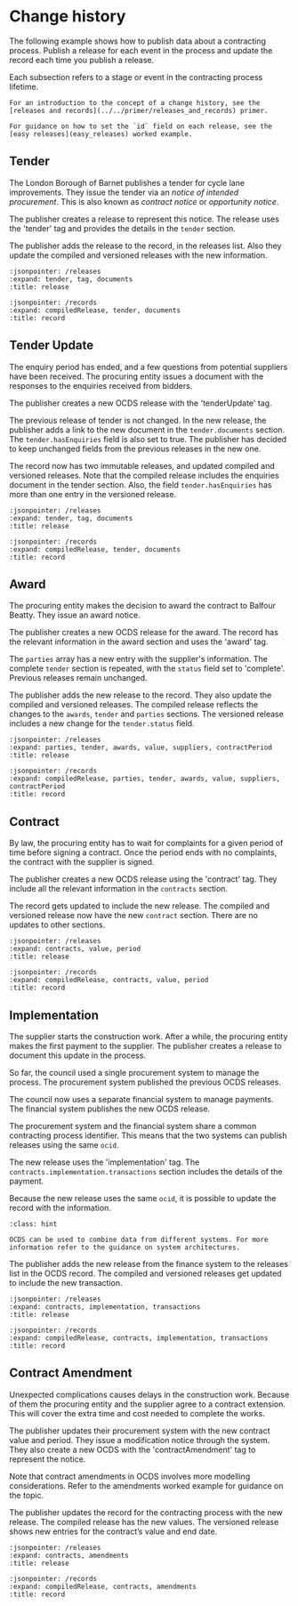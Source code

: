 # Change history

The following example shows how to publish data about a contracting process. Publish a release for each event in the process and update the record each time you publish a release.

Each subsection refers to a stage or event in the contracting process lifetime.

```{note}
For an introduction to the concept of a change history, see the [releases and records](../../primer/releases_and_records) primer.
```

```{note}
For guidance on how to set the `id` field on each release, see the [easy releases](easy_releases) worked example.
```

## Tender

The London Borough of Barnet publishes a tender for cycle lane improvements. They issue the tender via an *notice of intended procurement*. This is also known as *contract notice* or *opportunity notice*.

The publisher creates a release to represent this notice. The release uses the 'tender' tag and provides the details in the `tender` section.

The publisher adds the release to the record, in the releases list. Also they update the compiled and versioned releases with the new information.

```{jsoninclude} ../../examples/tender.json
:jsonpointer: /releases
:expand: tender, tag, documents
:title: release
```

```{jsoninclude} ../../examples/records/tender.json
:jsonpointer: /records
:expand: compiledRelease, tender, documents
:title: record
```

## Tender Update

The enquiry period has ended, and a few questions from potential suppliers have been received. The procuring entity issues a document with the responses to the enquiries received from bidders.

The publisher creates a new OCDS release with the 'tenderUpdate' tag.

The previous release of tender is not changed. In the new release, the publisher adds a link to the new document in the `tender.documents` section. The `tender.hasEnquiries` field is also set to true. The publisher has decided to keep unchanged fields from the previous releases in the new one.

The record now has two immutable releases, and updated compiled and versioned releases. Note that the compiled release includes the enquiries document in the tender section. Also, the field `tender.hasEnquiries` has more than one entry in the versioned release.

```{jsoninclude} ../../examples/tenderUpdate.json
:jsonpointer: /releases
:expand: tender, tag, documents
:title: release
```

```{jsoninclude} ../../examples/records/tenderUpdate.json
:jsonpointer: /records
:expand: compiledRelease, tender, documents
:title: record
```

## Award

The procuring entity makes the decision to award the contract to Balfour Beatty. They issue an award notice. 

The publisher creates a new OCDS release for the award. The record has the relevant information in the award section and uses the 'award' tag. 

The `parties` array has a new entry with the supplier's information. The complete `tender` section is repeated, with the `status` field set to 'complete'. Previous releases remain unchanged.

The publisher adds the new release to the record. They also update the compiled and versioned releases. The compiled release reflects the changes to the `awards`, `tender` and `parties` sections. The versioned release includes a new change for the `tender.status` field.

```{jsoninclude} ../../examples/award.json
:jsonpointer: /releases
:expand: parties, tender, awards, value, suppliers, contractPeriod
:title: release
```

```{jsoninclude} ../../examples/records/award.json
:jsonpointer: /records
:expand: compiledRelease, parties, tender, awards, value, suppliers, contractPeriod
:title: record
```

## Contract

By law, the procuring entity has to wait for complaints for a given period of time before signing a contract. Once the period ends with no complaints, the contract with the supplier is signed.

The publisher creates a new OCDS release using the 'contract' tag. They include all the relevant information in the `contracts` section.

The record gets updated to include the new release. The compiled and versioned release now have the new `contract` section. There are no updates to other sections.

```{jsoninclude} ../../examples/contract.json
:jsonpointer: /releases
:expand: contracts, value, period
:title: release
```

```{jsoninclude} ../../examples/records/contract.json
:jsonpointer: /records
:expand: compiledRelease, contracts, value, period
:title: record
```

## Implementation

The supplier starts the construction work. After a while, the procuring entity makes the first payment to the supplier. The publisher creates a release to document this update in the process.

So far, the council used a single procurement system to manage the process. The procurement system published the previous OCDS releases.

The council now uses a separate financial system to manage payments. The financial system publishes the new OCDS release.

The procurement system and the financial system share a common contracting process identifier. This means that the two systems can publish releases using the same `ocid`.

The new release uses the 'implementation' tag. The `contracts.implementation.transactions` section includes the details of the payment.

Because the new release uses the same `ocid`, it is possible to update the record with the information.

```{admonition} Combining data from different systems
:class: hint

OCDS can be used to combine data from different systems. For more information refer to the guidance on system architectures.
```

The publisher adds the new release from the finance system to the releases list in the OCDS record. The compiled and versioned releases get updated to include the new transaction.

```{jsoninclude} ../../examples/implementation.json
:jsonpointer: /releases
:expand: contracts, implementation, transactions
:title: release
```

```{jsoninclude} ../../examples/records/implementation.json
:jsonpointer: /records
:expand: compiledRelease, contracts, implementation, transactions
:title: record
```

## Contract Amendment

Unexpected complications causes delays in the construction work. Because of them the procuring entity and the supplier agree to a contract extension. This will cover the extra time and cost needed to complete the works. 

The publisher updates their procurement system with the new contract value and period. They issue a modification notice through the system. They also create a new OCDS with the 'contractAmendment' tag to represent the notice.

Note that contract amendments in OCDS involves more modelling considerations. Refer to the amendments worked example for guidance on the topic.

The publisher updates the record for the contracting process with the new release. The compiled release has the new values. The versioned release shows new entries for the contract’s value and end date.

```{jsoninclude} ../../examples/contractAmendment.json
:jsonpointer: /releases
:expand: contracts, amendments
:title: release
```

```{jsoninclude} ../../examples/records/contractAmendment.json
:jsonpointer: /records
:expand: compiledRelease, contracts, amendments
:title: record
```

